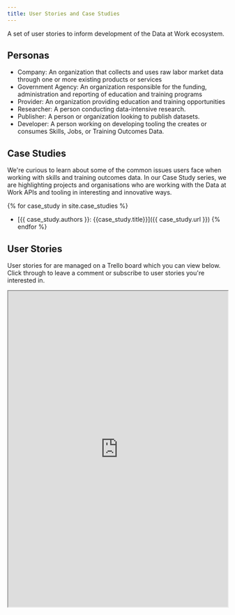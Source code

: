 ```yaml
---
title: User Stories and Case Studies
---
```


A set of user stories to inform development of the Data at Work ecosystem.

## Personas

- Company: An organization that collects and uses raw labor market data through one or more existing products or services
- Government Agency: An organization responsible for the funding, administration and reporting of education and training programs
- Provider: An organization providing education and training opportunities
- Researcher: A person conducting data-intensive research.
- Publisher: A person or organization looking to publish datasets.
- Developer: A person working on developing tooling the creates or consumes Skills, Jobs, or Training Outcomes Data.

## Case Studies
We're curious to learn about some of the common issues users face when
working with skills and training outcomes data.  In our Case Study series, we are highlighting
projects and organisations who are working with the Data at Work
APIs and tooling in interesting and innovative ways.

{% for case_study in site.case_studies %}
* [{{ case_study.authors }}: {{case_study.title}}]({{ case_study.url }})
{% endfor %}

## User Stories

User stories for are managed on a Trello board which you can view below.  Click through to leave a comment or subscribe to user stories you're interested in.

<iframe width="100%" height="725px" src="https://trello.com/b/WPPGNArj.html"></iframe>


